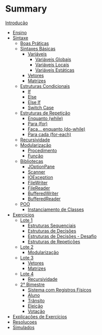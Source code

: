 # Summary
[Introdução](README.md)
- [Ensino](Ensino/Consideracoes.md)
- [Sintaxe](Sintaxe/Sintaxe.md)
  - [Boas Práticas](Sintaxe/Boas_Praticas.md)
  - [Sintaxes Básicas](Sintaxe/Sintaxes_Basicas.md)
    - [Variáveis](Sintaxe/Variaveis.md)
      - [Variáveis Globais](Sintaxe/Variaveis_global.md)
      - [Variáveis Locais](Sintaxe/Variaveis_local.md)
      - [Variáveis Estáticas](Sintaxe/Variaveis_estaticas.md)
    - [Vetores](Sintaxe/Vetores.md)
    - [Matrizes](Sintaxe/Matrizes.md)
  - [Estruturas Condicionais]()
    - [If](Sintaxe/EstruturaCondicional_If.md)
    - [Else](Sintaxe/EstruturaCondicional_Else.md)
    - [Else If](Sintaxe/EstruturaCondicional_ElseIf.md)
    - [Switch Case](Sintaxe/EstruturaCondicional_SwitchCase.md)
  - [Estruturas de Repetição]()
    - [Enquanto (while)](Sintaxe/EstruturaRepeticao_While.md)
    - [Para (for)](Sintaxe/EstruturaRepeticao_For.md)
    - [Faça... enquanto (do-while)](Sintaxe/EstruturaRepeticao_DoWhile.md)
    - [Para cada (for-each)](Sintaxe/EstruturaRepeticao_ForEach.md)
  - [Recursividade](Sintaxe/Recursividade.md)
  - [Modularização]()
    - [Procedimento](Sintaxe/Modularizacao_Procedimento.md)
    - [Função](Sintaxe/Modularizacao_Funcao.md)
  - [Bibliotecas]()
    - [JOptionPane](Sintaxe/Bibliotecas_JOptionPane.md)
    - [Scanner](Sintaxe/Bibliotecas_Scanner.md)
    - [IOException](Sintaxe/Bibliotecas_IOException.md)
    - [FileWriter](Sintaxe/Bibliotecas_FileWriter.md)
    - [FileReader](Sintaxe/Bibliotecas_FileReader.md)
    - [BufferedWriter](Sintaxe/Bibliotecas_BufferedWriter.md)
    - [BufferedReader](Sintaxe/Bibliotecas_BufferedReader.md)
  - [POO]()
    - [Instanciamento de Classes](Sintaxe/POO_InstanciamentoDeClasses.md)
- [Exercicios](Exercicios/Exercicios.md)
  - [Lote 1]()
    - [Estruturas Sequenciais](Exercicios/Exercicios_Lote1_Estruturas_Sequenciais.md)
    - [Estruturas de Decisões](Exercicios/Exercicios_Lote1_Estruturas_Decisoes.md)
    - [Estruturas de Decisões - Desafio](Exercicios/Exercicios_Lote1_Estruturas_Decisoes_Desafio.md)
    - [Estruturas de Repetições](Exercicios/Exercicios_Lote1_Estruturas_Repeticoes.md)
  - [Lote 2]()
    - [Modularização](Exercicios/Exercicios_Lote2_Modularizacao.md)
  - [Lote 3]()
    - [Vetores](Exercicios/Exercicios_Lote3_Vetores.md)
    - [Matrizes](Exercicios/Exercicios_Lote3_Matrizes.md)
  - [Lote 4]()
    - [Recursividade](Exercicios/Exercicios_Lote4_Recursividade.md)
  - [2° Bimestre]()
    - [Sistema com Registros Físicos](Exercicios/Sistema_Registros_Fisicos.md)
    - [Aluno](Exercicios/Aluno.md)
    - [Trânsito](Exercicios/Transito.md)
    - [Eleição](Exercicios/Eleicao.md)
    - [Votação](Exercicios/Votacao.md)
- [Explicações de Exercícios](Explicacoes/Explicacoes.md)
- [Resolucoes](Resolucoes/Resolucoes.md)
- [Simulados](Simulados/Simulados.md)

